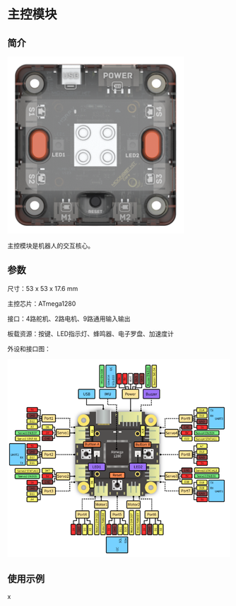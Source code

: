 # 主控模块

## 简介

![](./images/render_controller.png)

主控模块是机器人的交互核心。

## 参数

尺寸：53 x 53 x 17.6 mm

主控芯片：ATmega1280

接口：4路舵机、2路电机、9路通用输入输出

板载资源：按键、LED指示灯、蜂鸣器、电子罗盘、加速度计

外设和接口图：

![](./images/pinout_controller.png)

## 使用示例

x
